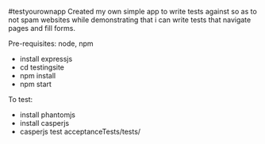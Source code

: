 #testyourownapp
Created my own simple app to write tests against so as to not spam websites while demonstrating that i can write tests that navigate pages and fill forms.

Pre-requisites: node, npm

- install expressjs
- cd testingsite
- npm install
- npm start

To test: 
- install phantomjs
- install casperjs
- casperjs test acceptanceTests/tests/